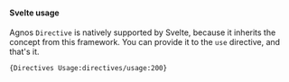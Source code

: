 #### Svelte usage

Agnos `Directive` is natively supported by Svelte, because it inherits the concept from this framework.
You can provide it to the `use` directive, and that's it.

```sample
{Directives Usage:directives/usage:200}
```
